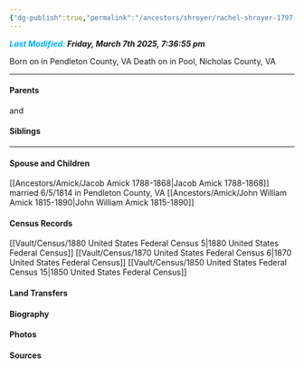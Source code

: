 ```yaml
---
{"dg-publish":true,"permalink":"/ancestors/shroyer/rachel-shroyer-1797-1894/","tags":["Rachel-Shroyer"]}
---
```


***<font color="#00b0f0">Last Modified:</font> Friday, March 7th 2025, 7:36:55 pm***

Born on  <!-- link to date --> in Pendleton County, VA
Death on <!-- link to date --> in Pool, Nicholas County, VA
   
---
#### Parents

<!-- Link to father --> and <!-- Link to mother-->
#### Siblings
<!-- Link to sibling -->

---
#### Spouse and Children
[[Ancestors/Amick/Jacob Amick 1788-1868\|Jacob Amick 1788-1868]] married 6/5/1814 in Pendleton County, VA
[[Ancestors/Amick/John William Amick 1815-1890\|John William Amick 1815-1890]]

#### Census Records
[[Vault/Census/1880 United States Federal Census 5\|1880 United States Federal Census]]
[[Vault/Census/1870 United States Federal Census 6\|1870 United States Federal Census]]
[[Vault/Census/1850 United States Federal Census 15\|1850 United States Federal Census]]
#### Land Transfers

#### Biography

#### Photos

#### Sources

